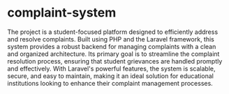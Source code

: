 # complaint-system
The  project is a student-focused platform designed to efficiently address and resolve complaints. Built using PHP and the Laravel framework, this system provides a robust backend for managing complaints with a clean and organized architecture. Its primary goal is to streamline the complaint resolution process, ensuring that student grievances are handled promptly and effectively. With Laravel's powerful features, the system is scalable, secure, and easy to maintain, making it an ideal solution for educational institutions looking to enhance their complaint management processes.
